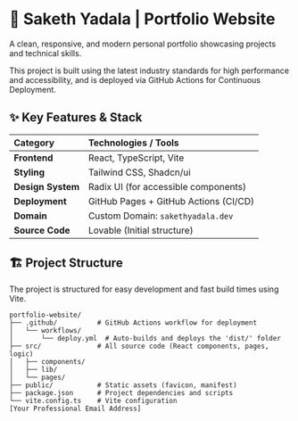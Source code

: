 # 🚀 Saketh Yadala | Portfolio Website

A clean, responsive, and modern personal portfolio showcasing projects and technical skills.

This project is built using the latest industry standards for high performance and accessibility, and is deployed via GitHub Actions for Continuous Deployment.

## ✨ Key Features & Stack

| Category | Technologies / Tools |
| :--- | :--- |
| **Frontend** | React, TypeScript, Vite |
| **Styling** | Tailwind CSS, Shadcn/ui |
| **Design System** | Radix UI (for accessible components) |
| **Deployment** | GitHub Pages + GitHub Actions (CI/CD) |
| **Domain** | Custom Domain: `sakethyadala.dev` |
| **Source Code** | Lovable (Initial structure) |

## 🏗️ Project Structure

The project is structured for easy development and fast build times using Vite.

```text
portfolio-website/
├── .github/          # GitHub Actions workflow for deployment
│   └── workflows/
│       └── deploy.yml  # Auto-builds and deploys the 'dist/' folder
├── src/              # All source code (React components, pages, logic)
│   ├── components/
│   ├── lib/
│   └── pages/
├── public/           # Static assets (favicon, manifest)
├── package.json      # Project dependencies and scripts
└── vite.config.ts    # Vite configuration
[Your Professional Email Address]
